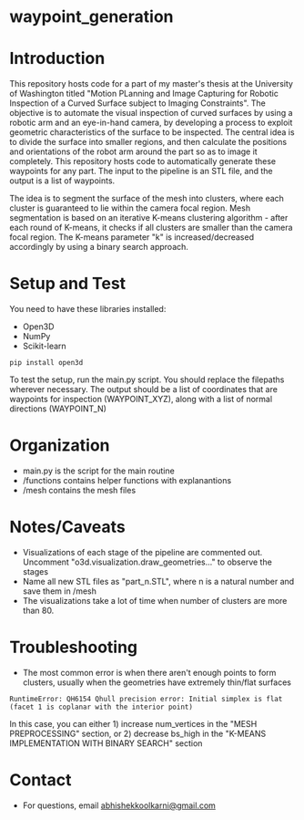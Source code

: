 # waypoint_generation

# Introduction

This repository hosts code for a part of my master's thesis at the University of Washington titled "Motion PLanning and Image Capturing for Robotic Inspection of a Curved Surface subject to Imaging Constraints". The objective is to automate the visual inspection of curved surfaces by using a robotic arm and an eye-in-hand camera, by developing a process to exploit geometric characteristics of the surface to be inspected. The central idea is to divide the surface into smaller regions, and then calculate the positions and orientations of the robot arm around the part so as to image it completely. This repository hosts code to automatically generate these waypoints for any part. The input to the pipeline is an STL file, and the output is a list of waypoints.

The idea is to segment the surface of the mesh into clusters, where each cluster is guaranteed to lie within the camera focal region. Mesh segmentation is based on an iterative K-means clustering algorithm - after each round of K-means, it checks if all clusters are smaller than the camera focal region. The K-means parameter "k" is increased/decreased accordingly by using a binary search approach.

# Setup and Test

You need to have these libraries installed:
- Open3D
- NumPy
- Scikit-learn

```
pip install open3d
```

To test the setup, run the main.py script. You should replace the filepaths wherever necessary. The output should be a list of coordinates that are waypoints for inspection (WAYPOINT_XYZ), along with a list of normal directions (WAYPOINT_N)

# Organization

- main.py is the script for the main routine
- /functions contains helper functions with explanantions
- /mesh contains the mesh files

# Notes/Caveats
- Visualizations of each stage of the pipeline are commented out. Uncomment "o3d.visualization.draw_geometries..." to observe the stages
- Name all new STL files as "part_n.STL", where n is a natural number and save them in /mesh
- The visualizations take a lot of time when number of clusters are more than 80.



# Troubleshooting
- The most common error is when there aren't enough points to form clusters, usually when the geometries have extremely thin/flat surfaces
```
RuntimeError: QH6154 Qhull precision error: Initial simplex is flat (facet 1 is coplanar with the interior point)
```
In this case, you can either 1) increase num_vertices in the "MESH PREPROCESSING" section, or 2) decrease bs_high in the "K-MEANS IMPLEMENTATION WITH BINARY SEARCH" section


# Contact
- For questions, email abhishekkoolkarni@gmail.com







